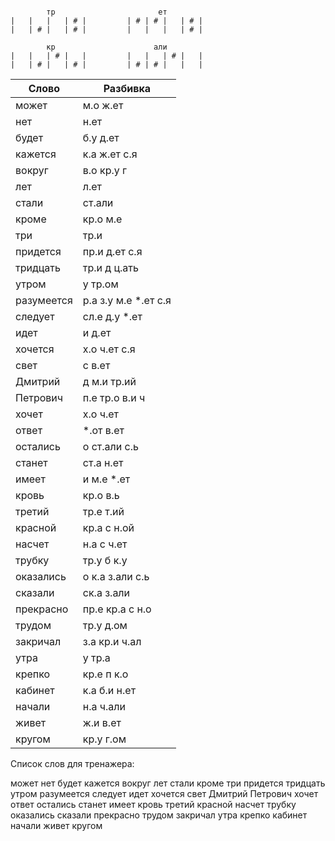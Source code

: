 ```

        тр                       ет
|   |   |   | # |         | # | # |   | # |
|   | # |   | # |         |   |   |   | # |

        кр                      али
|   |   | # |   |         |   |   | # |   |
|   | # |   | # |         | # | # |   |   |

```

| Слово | Разбивка |
| --- | --- |
| может | м.о ж.ет | 
| нет | н.ет | 
| будет | б.у д.ет | 
| кажется | к.а ж.ет с.я | 
| вокруг | в.о кр.у г | 
| лет | л.ет | 
| стали | ст.али | 
| кроме | кр.о м.е | 
| три | тр.и | 
| придется | пр.и д.ет с.я | 
| тридцать | тр.и д ц.ать | 
| утром | у тр.ом | 
| разумеется | р.а з.у м.е  \*.ет с.я | 
| следует | сл.е д.у  \*.ет | 
| идет | и д.ет | 
| хочется | х.о ч.ет с.я | 
| свет | с в.ет | 
| Дмитрий | д м.и тр.ий | 
| Петрович | п.е тр.о в.и ч | 
| хочет | х.о ч.ет | 
| ответ |  \*.от в.ет | 
| остались | о ст.али с.ь | 
| станет | ст.а н.ет | 
| имеет | и м.е  \*.ет | 
| кровь | кр.о в.ь | 
| третий | тр.е т.ий | 
| красной | кр.а с н.ой | 
| насчет | н.а с ч.ет | 
| трубку | тр.у б к.у | 
| оказались | о к.а з.али с.ь | 
| сказали | ск.а з.али | 
| прекрасно | пр.е кр.а с н.о | 
| трудом | тр.у д.ом | 
| закричал | з.а кр.и ч.ал | 
| утра | у тр.а | 
| крепко | кр.е п к.о | 
| кабинет | к.а б.и н.ет | 
| начали | н.а ч.али | 
| живет | ж.и в.ет | 
| кругом | кр.у г.ом | 

Список слов для тренажера:

может нет будет кажется вокруг лет стали кроме три придется тридцать утром разумеется следует идет хочется свет Дмитрий Петрович хочет ответ остались станет имеет кровь третий красной насчет трубку оказались сказали прекрасно трудом закричал утра крепко кабинет начали живет кругом
